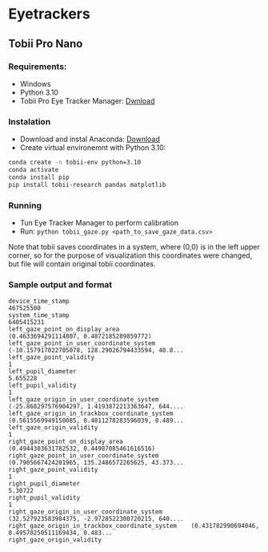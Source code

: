 # Eyetrackers

## Tobii Pro Nano
### Requirements:
  * Windows
  * Python 3.10
  * Tobii Pro Eye Tracker Manager: [Dwnload](https://connect.tobii.com/s/etm-downloads?language=en_US)
### Instalation
  - Download and instal Anaconda: [Download](https://www.anaconda.com/)
  - Create virtual environemnt with Python 3.10:
  ``` bash
  conda create -n tobii-env python=3.10
  conda activate
  conda install pip
  pip install tobii-research pandas matplotlib
  ```
### Running
  - Tun Eye Tracker Manager to perform calibration
  - Run:  `python tobii_gaze.py <path_to_save_gaze_data.csv>`
  
  Note that tobii saves coordinates in a system, where (0,0) is in the left upper corner, so for the purpose of visualization this coordinates were changed, but file will contain original tobii coordinates.

### Sample output and format

```
device_time_stamp                                                                          467525500
system_time_stamp                                                                         6405415231
left_gaze_point_on_display_area                             (0.4633694291114807, 0.4872185289859772)
left_gaze_point_in_user_coordinate_system          (-10.157917022705078, 128.29026794433594, 40.8...
left_gaze_point_validity                                                                           1
left_pupil_diameter                                                                         5.655228
left_pupil_validity                                                                                1
left_gaze_origin_in_user_coordinate_system         (-25.868297576904297, 1.4193872213363647, 644....
left_gaze_origin_in_trackbox_coordinate_system     (0.5615569949150085, 0.4811278283596039, 0.489...
left_gaze_origin_validity                                                                          1
right_gaze_point_on_display_area                           (0.4944303631782532, 0.44987085461616516)
right_gaze_point_in_user_coordinate_system         (0.7905667424201965, 135.2486572265625, 43.373...
right_gaze_point_validity                                                                          1
right_pupil_diameter                                                                         5.30722
right_pupil_validity                                                                               1
right_gaze_origin_in_user_coordinate_system        (32.527923583984375, -2.9728522300720215, 640....
right_gaze_origin_in_trackbox_coordinate_system    (0.431782990694046, 0.49570250511169434, 0.483...
right_gaze_origin_validity                                                                         
```

